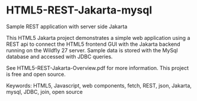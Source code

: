 # HTML5-REST-Jakarta-mysql
Sample REST application with server side Jakarta

This HTML5 Jakarta project demonstrates a simple web application using a REST api to 
connect the HTML5 frontend GUI with the Jakarta backend running on the Wildfly 27 server.
Sample data is stored with the MySql database and accessed with JDBC queries.


See HTML5-REST-Jakarta-Overview.pdf for more information. This project is free and open source.

Keywords: HTML5, Javascript, web components, fetch, REST, json, Jakarta, mysql, JDBC, join, open source
